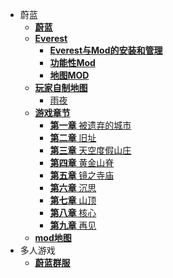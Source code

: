 - 蔚蓝
    - [**蔚蓝**](zh-cn/Celeste/README.md)
    - [**Everest**](zh-cn/Celeste/Mods/README.md)
        - [**Everest与Mod的安装和管理**](zh-cn/Celeste/Mods/Everest_and_mod.md)
        - [**功能性Mod**](zh-cn/Celeste/Mods/Functional_mod.md)
        - [**地图MOD**](zh-cn/Celeste/Mods/Map_mod.md)
    - [**玩家自制地图**](zh-cn/Celeste/Maps/)
        - [雨夜](zh-cn/Celeste/Maps/ARainyNight.md)
    - [**游戏章节**](zh-cn/Celeste/Chapter/)
        - [**第一章** 被遗弃的城市](zh-cn/Celeste/Chapter/Chapter1.md)
        - [**第二章** 旧址](zh-cn/Celeste/Chapter/Chapter2.md)
        - [**第三章** 天空度假山庄](zh-cn/Celeste/Chapter/Chapter3.md)
        - [**第四章** 黄金山脊](zh-cn/Celeste/Chapter/Chapter4.md)
        - [**第五章** 镜之寺庙](zh-cn/Celeste/Chapter/Chapter5.md)
        - [**第六章** 沉思](zh-cn/Celeste/Chapter/Chapter6.md)
        - [**第七章** 山顶](zh-cn/Celeste/Chapter/Chapter7.md)
        - [**第八章** 核心](zh-cn/Celeste/Chapter/Chapter8.md)
        - [**第九章** 再见](zh-cn/Celeste/Chapter/Chapter9.md)
    - [**mod地图**](zh-cn/Celeste/Mods/)
- 多人游戏
    - [**蔚蓝群服**](zh-cn/CelesteServer/README.md)
